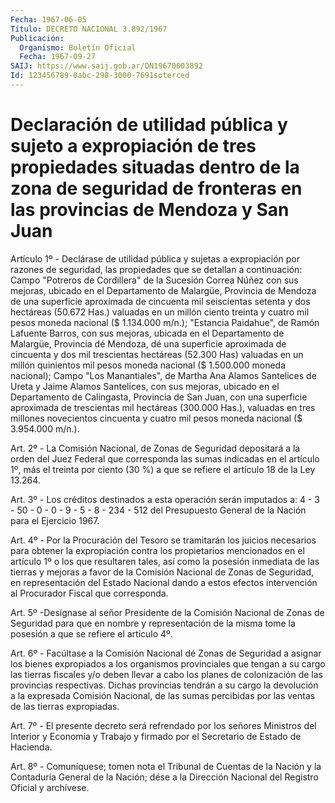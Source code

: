 ```yaml
---
Fecha: 1967-06-05
Título: DECRETO NACIONAL 3.892/1967
Publicación:
  Organismo: Boletín Oficial
  Fecha: 1967-09-27
SAIJ: https://www.saij.gob.ar/DN19670003892
Id: 123456789-0abc-298-3000-7691soterced
---
```

# Declaración de utilidad pública y sujeto a expropiación de tres propiedades situadas dentro de la zona de seguridad de fronteras en las provincias de Mendoza y San Juan

<a id="1"></a>
Artículo 1º - Declárase de utilidad pública y sujetas a expropiación por razones de seguridad, las propiedades que se detallan a continuación: Campo "Potreros de Cordillera" de la Sucesión Correa Núñez con sus mejoras, ubicado en el Departamento de Malargüe, Provincia de Mendoza de una superficie aproximada de cincuenta mil seiscientas setenta y dos hectáreas (50.672 Has.) valuadas en un millón ciento treinta y cuatro mil pesos moneda nacional ($ 1.134.000 m/n.); "Estancia Paidahue", de Ramón Lafuente Barros, con sus mejoras, ubicada en el Departamento de Malargüe, Provincia dé Mendoza, dé una superficie aproximada de cincuenta y dos mil trescientas hectáreas (52.300 Has) valuadas en un millón quinientos mil pesos moneda nacional ($ 1.500.000 moneda nacional); Campo "Los Manantiales", de Martha Ana Alamos Santelices de Ureta y Jaime Alamos Santelices, con sus mejoras, ubicado en el Departamento de Calingasta, Provincia de San Juan, con una superficie aproximada de trescientas mil hectáreas (300.000 Has.), valuadas en tres millones novecientos cincuenta y cuatro mil pesos moneda nacional ($ 3.954.000 m/n.).

<a id="2"></a>
Art. 2º - La Comisión Nacional, de Zonas de Seguridad depositará a la orden del Juez Federal que corresponda las sumas indicadas en el artículo 1º, más el treinta por ciento (30 %) a que se refiere el artículo 18 de la Ley 13.264.

<a id="3"></a>
Art. 3º - Los créditos destinados a esta operación serán imputados a: 4 - 3 - 50 - 0 - 0 - 9 - 5 - 8 - 234 - 512 del Presupuesto General de la Nación para el Ejercicio 1967.

<a id="4"></a>
Art. 4º - Por la Procuración del Tesoro se tramitarán los juicios necesarios para obtener la expropiación contra los propietarios mencionados en el artículo 1º o los que resultaren tales, así como la posesión inmediata de las tierras y mejoras a favor de la Comisión Nacional de Zonas de Seguridad, en representación del Estado Nacional dando a estos efectos intervención al Procurador Fiscal que corresponda.

<a id="5"></a>
Art. 5º -Desígnase al señor Presidente de la Comisión Nacional de Zonas de Seguridad para que en nombre y representación de la misma tome la posesión a que se refiere el artículo 4º.

<a id="6"></a>
Art. 6º - Facúltase a la Comisión Nacional dé Zonas de Seguridad a asignar los bienes expropiados a los organismos provinciales que tengan a su cargo las tierras fiscales y/o deben llevar a cabo los planes de colonización de las provincias respectivas. Dichas provincias tendrán a su cargo la devolución a la expresada Comisión Nacional, de las sumas percibidas por las ventas de las tierras expropiadas.

<a id="7"></a>
Art. 7º - El presente decreto será refrendado por los señores Ministros del Interior y Economía y Trabajo y firmado por el Secretario de Estado de Hacienda.

<a id="8"></a>
Art. 8º - Comuníquese; tomen nota el Tribunal de Cuentas de la Nación y la Contaduría General de la Nación; dése a la Dirección Nacional del Registro Oficial y archívese.